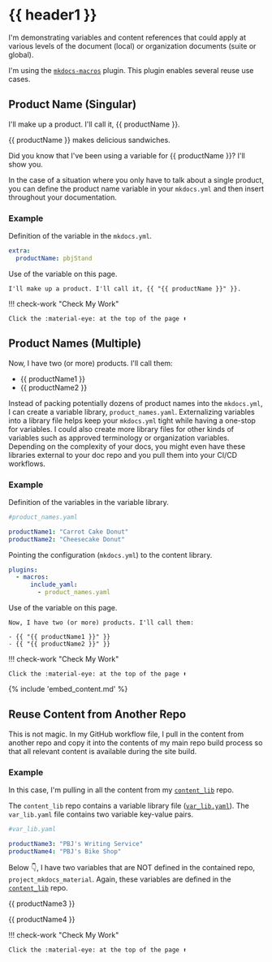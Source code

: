 # {{ header1 }}

I'm demonstrating variables and content references that could apply at various levels of the document (local) or organization documents (suite or global).

I'm using the [`mkdocs-macros`](https://mkdocs-macros-plugin.readthedocs.io/en/latest/) plugin. This plugin enables several reuse use cases.

## Product Name (Singular)

I'll make up a product. I'll call it, {{ productName }}.

{{ productName }} makes delicious sandwiches.

Did you know that I've been using a variable for {{ productName }}? I'll show you.

In the case of a situation where you only have to talk about a single product, you can define the product name variable in your `mkdocs.yml` and then insert throughout your documentation.

### Example

Definition of the variable in the `mkdocs.yml`.

```yaml
extra:
  productName: pbjStand
```

Use of the variable on this page.

```text
I'll make up a product. I'll call it, {{ "{{ productName }}" }}.
```

!!! check-work "Check My Work"

    Click the :material-eye: at the top of the page ⬆️

## Product Names (Multiple)

Now, I have two (or more) products. I'll call them:

- {{ productName1 }}
- {{ productName2 }}

Instead of packing potentially dozens of product names into the `mkdocs.yml`, I can create a variable library, `product_names.yaml`. Externalizing variables into a library file helps keep your `mkdocs.yml` tight while having a one-stop for variables. I could also create more library files for other kinds of variables such as approved terminology or organization variables. Depending on the complexity of your docs, you might even have these libraries external to your doc repo and you pull them into your CI/CD workflows.

### Example

Definition of the variables in the variable library.

```yaml
#product_names.yaml

productName1: "Carrot Cake Donut"
productName2: "Cheesecake Donut"
```

Pointing the configuration (`mkdocs.yml`) to the content library.

```yaml
plugins:
  - macros:
      include_yaml:
        - product_names.yaml
```

Use of the variable on this page.

```text
Now, I have two (or more) products. I'll call them:

- {{ "{{ productName1 }}" }}
- {{ "{{ productName2 }}" }}
```

!!! check-work "Check My Work"

    Click the :material-eye: at the top of the page ⬆️

{% include 'embed_content.md' %}

## Reuse Content from Another Repo

This is not magic. In my GitHub workflow file, I pull in the content from another repo and copy it into the contents of my main repo build process so that all relevant content is available during the site build.

### Example

In this case, I'm pulling in all the content from my [`content_lib`](https://github.com/pbj-writes/content_lib) repo.

The `content_lib` repo contains a variable library file ([`var_lib.yaml`](https://github.com/pbj-writes/content_lib/blob/main/var_lib.yaml)). The `var_lib.yaml` file contains two variable key-value pairs.

```yaml
#var_lib.yaml

productName3: "PBJ's Writing Service"
productName4: "PBJ's Bike Shop"
```

Below 👇, I have two variables that are NOT defined in the contained repo, `project_mkdocs_material`. Again, these variables are defined in the [`content_lib`](https://github.com/pbj-writes/content_lib) repo.

{{ productName3 }}

{{ productName4 }}

!!! check-work "Check My Work"

    Click the :material-eye: at the top of the page ⬆️
